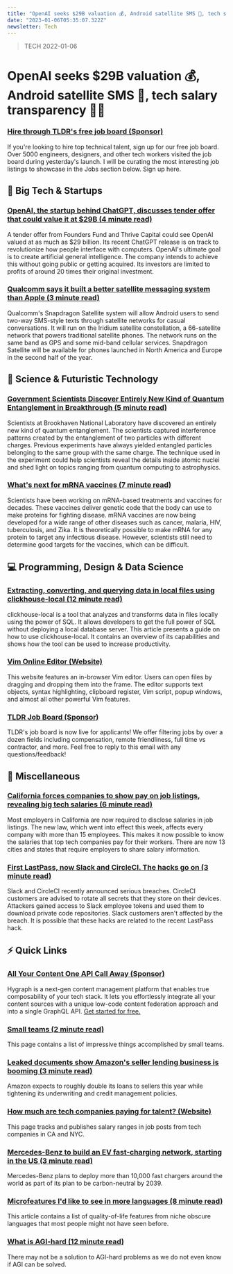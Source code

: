 ```yaml
---
title: "OpenAI seeks $29B valuation 💰, Android satellite SMS 💬, tech salary transparency 👨‍💻"
date: "2023-01-06T05:35:07.322Z"
newsletter: Tech
---
```


> TECH 2022-01-06

# OpenAI seeks $29B valuation 💰, Android satellite SMS 💬, tech salary transparency 👨‍💻

### [Hire through TLDR's free job board (Sponsor)](https://tldr.tech/employer/sign-up)

If you're looking to hire top technical talent, sign up for our free job board. Over 5000 engineers, designers, and other tech workers visited the job board during yesterday's launch. I will be curating the most interesting job listings to showcase in the Jobs section below. Sign up here.

## 📱 Big Tech & Startups

### [OpenAI, the startup behind ChatGPT, discusses tender offer that could value it at $29B (4 minute read)](https://siliconangle.com/2023/01/05/openai-startup-behind-chatgpt-discusses-tender-offer-value-29b/?utm_source=tldrnewsletter)

A tender offer from Founders Fund and Thrive Capital could see OpenAI valued at as much as $29 billion. Its recent ChatGPT release is on track to revolutionize how people interface with computers. OpenAI's ultimate goal is to create artificial general intelligence. The company intends to achieve this without going public or getting acquired. Its investors are limited to profits of around 20 times their original investment.

### [Qualcomm says it built a better satellite messaging system than Apple (3 minute read)](https://arstechnica.com/gadgets/2023/01/qualcomm-says-it-built-a-better-satellite-messaging-system-than-apple/?utm_source=tldrnewsletter)

Qualcomm's Snapdragon Satellite system will allow Android users to send two-way SMS-style texts through satellite networks for casual conversations. It will run on the Iridium satellite constellation, a 66-satellite network that powers traditional satellite phones. The network runs on the same band as GPS and some mid-band cellular services. Snapdragon Satellite will be available for phones launched in North America and Europe in the second half of the year.

## 🚀 Science & Futuristic Technology

### [Government Scientists Discover Entirely New Kind of Quantum Entanglement in Breakthrough (5 minute read)](https://www.vice.com/en/article/88qj3z/government-scientists-discover-entirely-new-kind-of-quantum-entanglement-in-breakthrough?utm_source=tldrnewsletter)

Scientists at Brookhaven National Laboratory have discovered an entirely new kind of quantum entanglement. The scientists captured interference patterns created by the entanglement of two particles with different charges. Previous experiments have always yielded entangled particles belonging to the same group with the same charge. The technique used in the experiment could help scientists reveal the details inside atomic nuclei and shed light on topics ranging from quantum computing to astrophysics.

### [What's next for mRNA vaccines (7 minute read)](https://archive.ph/pgFTO?utm_source=tldrnewsletter)

Scientists have been working on mRNA-based treatments and vaccines for decades. These vaccines deliver genetic code that the body can use to make proteins for fighting disease. mRNA vaccines are now being developed for a wide range of other diseases such as cancer, malaria, HIV, tuberculosis, and Zika. It is theoretically possible to make mRNA for any protein to target any infectious disease. However, scientists still need to determine good targets for the vaccines, which can be difficult.

## 💻 Programming, Design & Data Science

### [Extracting, converting, and querying data in local files using clickhouse-local (12 minute read)](https://clickhouse.com/blog/extracting-converting-querying-local-files-with-sql-clickhouse-local?utm_source=tldrnewsletter)

clickhouse-local is a tool that analyzes and transforms data in files locally using the power of SQL. It allows developers to get the full power of SQL without deploying a local database server. This article presents a guide on how to use clickhouse-local. It contains an overview of its capabilities and shows how the tool can be used to increase productivity.

### [Vim Online Editor (Website)](https://www.vimonlineeditor.com/?utm_source=tldrnewsletter)

This website features an in-browser Vim editor. Users can open files by dragging and dropping them into the frame. The editor supports text objects, syntax highlighting, clipboard register, Vim script, popup windows, and almost all other powerful Vim features.

### [TLDR Job Board (Sponsor)](https://tldr.tech/jobs)

TLDR's job board is now live for applicants! We offer filtering jobs by over a dozen fields including compensation, remote friendliness, full time vs contractor, and more. Feel free to reply to this email with any questions/feedback!

## 🎁 Miscellaneous

### [California forces companies to show pay on job listings, revealing big tech salaries (6 minute read)](https://www.cnbc.com/2023/01/05/heres-how-much-top-tech-jobs-in-california-pay-according-to-job-ads.html?utm_source=tldrnewsletter)

Most employers in California are now required to disclose salaries in job listings. The new law, which went into effect this week, affects every company with more than 15 employees. This makes it now possible to know the salaries that top tech companies pay for their workers. There are now 13 cities and states that require employers to share salary information.

### [First LastPass, now Slack and CircleCI. The hacks go on (3 minute read)](https://arstechnica.com/information-technology/2023/01/first-lastpass-now-slack-and-circleci-the-hacks-go-on-and-will-likely-worsen/?utm_source=tldrnewsletter)

Slack and CircleCI recently announced serious breaches. CircleCI customers are advised to rotate all secrets that they store on their devices. Attackers gained access to Slack employee tokens and used them to download private code repositories. Slack customers aren't affected by the breach. It is possible that these hacks are related to the recent LastPass hack.

## ⚡ Quick Links

### [All Your Content One API Call Away (Sponsor)](https://hygraph.com/?utm_source=tldr&utm_medium=email&utm_campaign=startup_20230106)

Hygraph is a next-gen content management platform that enables true composability of your tech stack. It lets you effortlessly integrate all your content sources with a unique low-code content federation approach and into a single GraphQL API. [Get started for free.](https://hygraph.com/?utm_source=tldr&utm_medium=email&utm_campaign=startup_20230106)

### [Small teams (2 minute read)](https://stevepulec.com/posts/small/?utm_source=tldrnewsletter)

This page contains a list of impressive things accomplished by small teams.

### [Leaked documents show Amazon's seller lending business is booming (3 minute read)](https://finance.yahoo.com/news/leaked-documents-show-amazons-seller-183000765.html?utm_source=tldrnewsletter)

Amazon expects to roughly double its loans to sellers this year while tightening its underwriting and credit management policies.

### [How much are tech companies paying for talent? (Website)](https://www.comprehensive.io/?utm_source=tldrnewsletter)

This page tracks and publishes salary ranges in job posts from tech companies in CA and NYC.

### [Mercedes-Benz to build an EV fast-charging network, starting in the US (3 minute read)](https://arstechnica.com/cars/2023/01/mercedes-benz-to-build-an-ev-fast-charging-network-starting-in-the-us/?utm_source=tldrnewsletter)

Mercedes-Benz plans to deploy more than 10,000 fast chargers around the world as part of its plan to be carbon-neutral by 2039.

### [Microfeatures I'd like to see in more languages (8 minute read)](https://buttondown.email/hillelwayne/archive/microfeatures-id-like-to-see-in-more-languages/?utm_source=tldrnewsletter)

This article contains a list of quality-of-life features from niche obscure languages that most people might not have seen before.

### [What is AGI-hard (12 minute read)](https://lspace.swyx.io/p/agi-hard?utm_source=tldrnewsletter)

There may not be a solution to AGI-hard problems as we do not even know if AGI can be solved.
